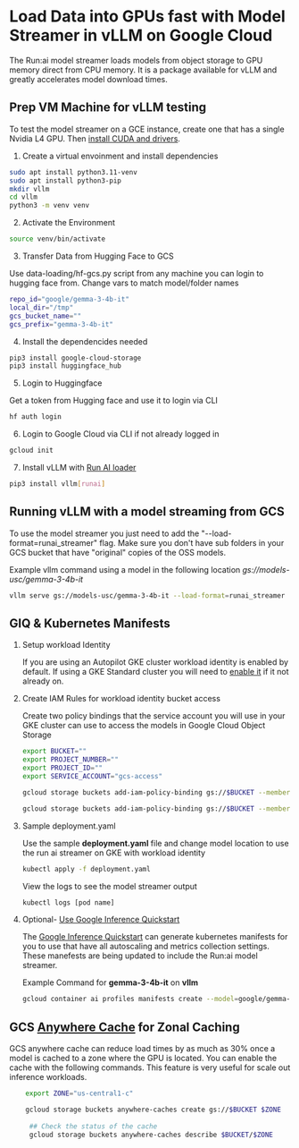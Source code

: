 # Load Data into GPUs fast with Model Streamer in vLLM on Google Cloud

The Run:ai model streamer loads models from object storage to GPU memory direct from CPU memory. It is a package available for vLLM and greatly accelerates model download times.

## Prep VM Machine for vLLM testing

To test the model streamer on a GCE instance, create one that has a single Nvidia L4 GPU. Then [install CUDA and drivers](https://cloud.google.com/compute/docs/gpus/install-drivers-gpu).

1. Create a virtual envoinment and install dependencies 

```sh 
sudo apt install python3.11-venv
sudo apt install python3-pip
mkdir vllm
cd vllm
python3 -m venv venv
```

2. Activate the Environment

```sh
source venv/bin/activate
```

3. Transfer Data from Hugging Face to GCS

 Use data-loading/hf-gcs.py script from any machine you can login to hugging face from. Change vars to match model/folder names 
```sh
repo_id="google/gemma-3-4b-it" 
local_dir="/tmp"
gcs_bucket_name="" 
gcs_prefix="gemma-3-4b-it"
```

4. Install the dependencides needed

```sh
pip3 install google-cloud-storage
pip3 install huggingface_hub
```

5. Login to Huggingface

Get a token from Hugging face and use it to login via CLI
```sh
hf auth login
```

6. Login to Google Cloud via CLI if not already logged in
```sh
gcloud init
```


7. Install vLLM with [Run AI loader](https://docs.vllm.ai/en/latest/models/extensions/runai_model_streamer.html)
```sh
pip3 install vllm[runai]
```

## Running vLLM with a model streaming from GCS

To use the model streamer you just need to add the "--load-format=runai_streamer" flag. Make sure you don't have sub folders in your GCS bucket that have "original" copies of the OSS models.

Example vllm command using a model in the following location *gs://models-usc/gemma-3-4b-it*

```sh
vllm serve gs://models-usc/gemma-3-4b-it --load-format=runai_streamer 
```

## GIQ & Kubernetes Manifests 


1. Setup workload Identity 

    If you are using an Autopilot GKE cluster workload identity is enabled by default. If using a GKE Standard cluster you will need to [enable it](https://cloud.google.com/kubernetes-engine/docs/how-to/workload-identity#enable_on_clusters_and_node_pools) if it not already on. 


2. Create IAM Rules for workload identity bucket access

    Create two policy bindings that the service account you will use in your GKE cluster can use to access the models in Google Cloud Object Storage

    ```sh
    export BUCKET=""
    export PROJECT_NUMBER=""
    export PROJECT_ID=""
    export SERVICE_ACCOUNT="gcs-access"

    gcloud storage buckets add-iam-policy-binding gs://$BUCKET --member principal://iam.googleapis.com/projects/$PROJECT_NUMBER/locations/global/workloadIdentityPools/$PROJECT_ID.svc.id.goog/subject/ns/default/sa/$SERVICE_ACCOUNT --role roles/storage.bucketViewer

    gcloud storage buckets add-iam-policy-binding gs://$BUCKET --member principal://iam.googleapis.com/projects/$PROJECT_NUMBER/locations/global/workloadIdentityPools/$PROJECT_ID.svc.id.goog/subject/ns/default/sa/$SERVICE_ACCOUNT --role roles/storage.objectUser
    ```
3. Sample deployment.yaml

    Use the sample **deployment.yaml** file and change model location to use the run ai streamer on GKE with workload identity 

    ```sh
    kubectl apply -f deployment.yaml
    ```
    View the logs to see the model streamer output
    ```sh 
    kubectl logs [pod name]
    ```


4. Optional- [Use Google Inference Quickstart](https://cloud.google.com/kubernetes-engine/docs/how-to/machine-learning/inference/inference-quickstart)

    The [Google Inference Quickstart](https://cloud.google.com/kubernetes-engine/docs/how-to/machine-learning/inference/inference-quickstart) can generate kubernetes manifests for you to use that have all autoscaling and metrics collection settings. These manefests are being updated to include the Run:ai model streamer. 

    Example Command for **gemma-3-4b-it** on **vllm** 

    ```sh
    gcloud container ai profiles manifests create --model=google/gemma-3-4b-it --model-server=vllm --accelerator-type=nvidia-l4 
    ```
    

## GCS [Anywhere Cache](https://cloud.google.com/storage/docs/anywhere-cache) for Zonal Caching

GCS anywhere cache can reduce load times by as much as 30% once a model is cached to a zone where the GPU is located. You can enable the cache with the following commands. This feature is very useful for scale out inference workloads.
     
```sh
    export ZONE="us-central1-c"

    gcloud storage buckets anywhere-caches create gs://$BUCKET $ZONE
        
     ## Check the status of the cache
     gcloud storage buckets anywhere-caches describe $BUCKET/$ZONE
```
